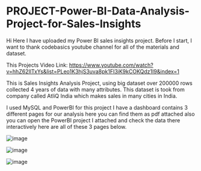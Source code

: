 # PROJECT-Power-BI-Data-Analysis-Project-for-Sales-Insights

Hi Here I have uploaded my Power BI sales insights project. Before I start, I want to thank codebasics youtube channel for all of the materials and dataset.

This Projects Video Link: 
https://www.youtube.com/watch?v=hhZ62IlTxYs&list=PLeo1K3hjS3uva8pk1FI3iK9kCOKQdz1I9&index=1

This is Sales Insights Analysis Project, using big dataset over 200000 rows collected 4 years of data with many attributes. This dataset is took from company called AtliQ India which makes sales in many cities in India.

I used MySQL and PowerBI for this project I have a dashboard contains 3 different pages for our analysis here you can find them as pdf attached also you can open the PowerBI project I attached and check the data there interactively here are all of these 3 pages below. 

![image](https://github.com/user-attachments/assets/232ecdbc-a6e4-4f41-841a-e92fc80d4fd9)

![image](https://github.com/user-attachments/assets/cf360c9a-c466-40a4-9b27-0a9a3d1c8c0d)

![image](https://github.com/user-attachments/assets/fb42192f-bd1c-4c96-966a-1ea72d9ed5e2)





